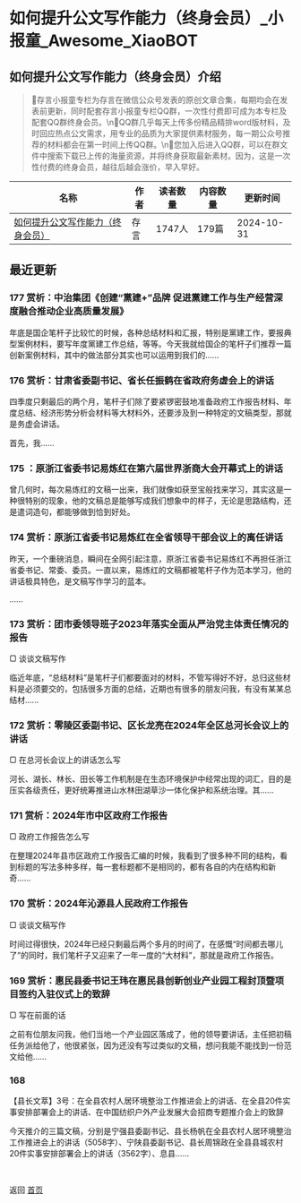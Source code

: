 # 如何提升公文写作能力（终身会员）_小报童_Awesome_XiaoBOT

## 如何提升公文写作能力（终身会员）介绍
> 🍒存言小报童专栏为存言在微信公众号发表的原创文章合集，每期均会在发表前更新，同时配套存言小报童专栏QQ群，一次性付费即可成为本专栏及配套QQ群终身会员。\n🔋QQ群几乎每天上传多份精品精排word版材料，及时回应热点公文需求，用专业的品质为大家提供素材服务，每一期公众号推荐的材料都会在第一时间上传QQ群。\n🍉您加入后进入QQ群，可以在群文件中搜索下载已上传的海量资源，并将终身获取最新素材。因为，这是一次性付费的终身会员，越往后越会涨价，早入早好。  
  


|名称|作者|读者数量|内容数量|更新时间|
|---|---|---|---|---|
|[如何提升公文写作能力（终身会员）](https://xiaobot.net/p/20240325?refer=0b133df9-27dc-423b-8101-639049001c13)|存言|1747人|179篇|2024-10-31|

## 最近更新
### 177 赏析：中治集团《创建“黨建+”品牌 促进黨建工作与生产经营深度融合推动企业高质量发展》

年底是国企笔杆子比较忙的时候，各种总结材料和汇报，特别是黨建工作，要报典型案例材料，要写年度黨建工作总结，等等。今天我就给国企的笔杆子们推荐一篇创新案例材料，其中的做法部分其实也可以运用到我们的......

### 176 赏析：甘肃省委副书记、省长任振鹤在省政府务虚会上的讲话

四季度只剩最后的两个月，笔杆子们除了要紧锣密鼓地准备政府工作报告材料、年度总结、经济形势分析会材料等大材料外，还要涉及到一种特定的文稿类型，那就是务虚会讲话。

首先，我......

### 175 ：原浙江省委书记易炼红在第六届世界浙商大会开幕式上的讲话

曾几何时，每次易炼红的文稿一出来，我们就像如获至宝般找来学习，其实这是一种很特别的现象，他的文稿总是能够写成我们想象中的样子，无论是思路结构，还是遣词造句，都能够做到恰到好处。

### 174 赏析：原浙江省委书记易炼红在全省领导干部会议上的离任讲话

昨天，一个重磅消息，瞬间在全网引起注意，原浙江省委书记易炼红不再担任浙江省委书记、常委、委员。一直以来，易炼红的文稿都被笔杆子作为范本学习，他的讲话极具特色，是文稿写作学习的蓝本。

......

### 173 赏析：团市委领导班子2023年落实全面从严治党主体责任情况的报告

▢ 谈谈文稿写作

临近年底，“总结材料”是笔杆子们都要面对的材料，不管写得好不好，总归这些材料是必须要交的，包括很多方面的总结，近期也有很多的朋友问我，有没有某某总结材......

### 172 赏析：零陵区委副书记、区长龙亮在2024年全区总河长会议上的讲话

▢ 在总河长会议上的讲话怎么写

河长、湖长、林长、田长等工作机制是在生态环境保护中经常出现的词汇，目的是压实各级责任，更好统筹推进山水林田湖草沙一体化保护和系统治理。其......

### 171 赏析：2024年市中区政府工作报告

▢ 政府工作报告怎么写

在整理2024年县市区政府工作报告汇编的时候，我看到了很多种不同的结构，看到标题的写法多种多样，每一套标题都不是相同的，都有各自的内在结构和新奇......

### 170 赏析：2024年沁源县人民政府工作报告

▢ 谈谈文稿写作

时间过得很快，2024年已经只剩最后两个多月的时间了，在感慨“时间都去哪儿了”的同时，我们笔杆子又迎来了一年一度的“大材料”，那就是政府工作报告。

### 169 赏析：惠民县委书记王玮在惠民县创新创业产业园工程封顶暨项目签约入驻仪式上的致辞

▢ 写在前面的话

之前有位朋友问我，他们当地一个产业园区落成了，他的领导要讲话，主任把初稿任务派给他了，他很紧张，因为还没有写过类似的文稿，想问我能不能找到一份范文给他......

### 168
【县长文萃】3号：在全县农村人居环境整治工作推进会上的讲话、在全县20件实事安排部署会上的讲话、在中国纺织户外产业发展大会招商专题推介会上的致辞

今天推介的三篇文稿，分别是宁强县委副书记、县长杨帆在全县农村人居环境整治工作推进会上的讲话（5058字）、宁陕县委副书记、县长周锦政在全县县城农村20件实事安排部署会上的讲话（3562字）、息县......


<a href="https://github.com/Reno9527/awesome-xiaobot" style="color: white; text-decoration: none;">awesome-xiaobot</a>

返回 [首页](../README.md)
